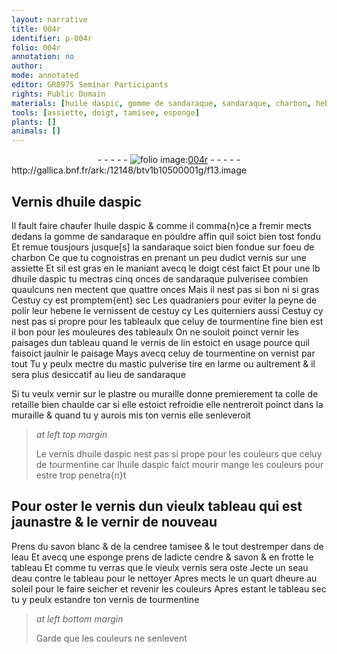 ```yaml
---
layout: narrative
title: 004r
identifier: p-004r
folio: 004r
annotation: no
author:
mode: annotated
editor: GR8975 Seminar Participants
rights: Public Domain
materials: [huile daspic, gomme de sandaraque, sandaraque, charbon, hebene, tourmentine, vernis de lin, mastic, plastre, colle de retaille, vernis dhuile daspic, savon blanc, cendree, eau, cendre, savon, vernis de tourmentine]
tools: [assiette, doigt, tamisee, esponge]
plants: []
animals: []
---
```


<div class="folio" align="center">- - - - - <a href="http://gallica.bnf.fr/ark:/12148/btv1b10500001g/f13.image" target="_blank"><img src="https://cu-mkp.github.io/2017-workshop-edition/assets/photo-icon.png" alt="folio image: " style="display:inline-block; margin-bottom:-3px;"/>004r</a> - - - - - </div> http://gallica.bnf.fr/ark:/12148/btv1b10500001g/f13.image   

## Vernis d<span class="m">huile daspic</span>

 
Il fault faire chaufer l<span class="m">huile daspic</span> & comme il comma{n}ce a fremir mects dedans la <span class="m">gomme de sandaraque</span> en pouldre affin quil soict bien tost fondu Et remue tousjours jusque[s] la <span class="m">sandaraque</span> soict bien fondue sur foeu de <span class="m">charbon</span> Ce que tu cognoistras en prenant un peu dudict vernis sur une <span class="tl">assiette</span> Et sil est gras en le maniant avecq le <span class="tl"><span class="bp">doigt</span></span> cest faict Et pour une lb d<span class="m">huile daspic</span> tu mectras cinq onces de <span class="m">sandaraque</span> pulverisee combien quaulcuns nen mectent que quattre onces Mais il nest pas si bon ni si gras Cestuy cy est promptem{ent} sec Les <span class="pro">quadraniers</span> pour eviter la peyne de polir leur <span class="m">hebene</span> le vernissent de cestuy cy Les <span class="pro">quiterniers</span> aussi Cestuy cy nest pas si propre pour les tableaulx que celuy de <span class="m">tourmentine</span> fine bien est il bon pour les mouleures des tableaulx On ne souloit poinct vernir les paisages dun tableau quand le <span class="m">vernis de lin</span> estoict en usage pource quil faisoict jaulnir le paisage Mays avecq celuy de <span class="m">tourmentine</span> on vernist par tout Tu y peulx mectre du <span class="m">mastic</span> pulverise tire en larme ou aultrement & il sera plus desiccatif au lieu de <span class="m">sandaraque</span>
 
Si tu veulx vernir sur le <span class="m">plastre</span> ou muraille donne premierement ta <span class="m">colle de retaille</span> bien chaulde car si elle estoict refroidie elle nentreroit poinct dans la muraille & quand tu y aurois mis ton vernis elle senleveroit
 
> *at left top margin*
> 
>   Le <span class="m">vernis dhuile daspic</span> nest pas si prope pour les couleurs que celuy de <span class="m">tourmentine</span> car l<span class="m">huile daspic</span> faict mourir mange les couleurs pour estre trop penetra{n}t
    

## Pour oster le vernis dun vieulx tableau qui est jaunastre & le vernir de nouveau

 
Prens du <span class="m">savon blanc</span> & de la <span class="m">cendree</span> <span class="tl">tamisee</span> & le tout destremper dans de l<span class="m">eau</span> Et avecq une <span class="tl">esponge</span> prens de ladicte <span class="m">cendre</span> & <span class="m">savon</span> & en frotte le tableau Et comme tu verras que le vieulx vernis sera oste Jecte un seau d<span class="m">eau</span> contre le tableau pour le nettoyer Apres mects le un quart dheure au soleil pour le faire seicher et revenir les couleurs Apres estant le tableau sec tu y peulx estandre ton <span class="m">vernis de tourmentine</span>
 
> *at left bottom margin*
> 
>   Garde que les couleurs ne senlevent
 